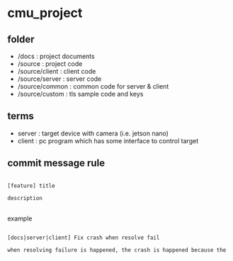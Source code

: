 # cmu_project

## folder
* /docs : project documents
* /source : project code
* /source/client : client code
* /source/server : server code
* /source/common : common code for server & client
* /source/custom : tls sample code and keys

## terms
* server : target device with camera (i.e. jetson nano)
* client : pc program which has some interface to control target 

## commit message rule
<pre>
<code>
[feature] title

description
</code>
</pre>

example
<pre>
<code>
[docs|server|client] Fix crash when resolve fail

when resolving failure is happened, the crash is happened because the
</code>
</pre>
